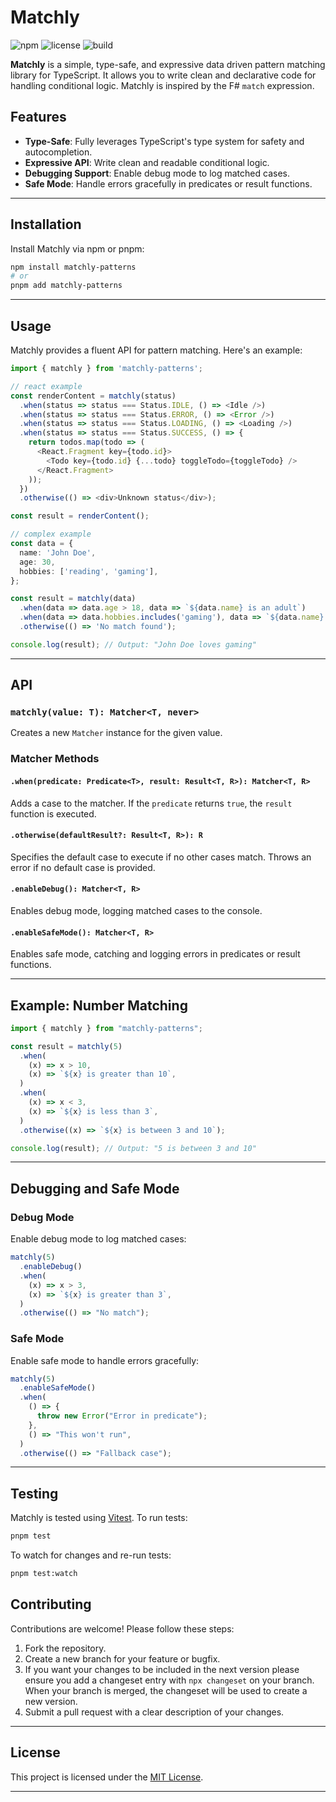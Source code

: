 # Matchly

![npm](https://img.shields.io/npm/v/matchly-patterns)
![license](https://img.shields.io/github/license/bensimmers/matchly)
![build](https://img.shields.io/github/actions/workflow/status/bensimmers/matchly/main.yml?branch=main)

**Matchly** is a simple, type-safe, and expressive data driven pattern matching library for TypeScript. It allows you to write clean and declarative code for handling conditional logic. Matchly is inspired by the F# `match` expression.

## Features

- **Type-Safe**: Fully leverages TypeScript's type system for safety and autocompletion.
- **Expressive API**: Write clean and readable conditional logic.
- **Debugging Support**: Enable debug mode to log matched cases.
- **Safe Mode**: Handle errors gracefully in predicates or result functions.

---

## Installation

Install Matchly via npm or pnpm:

```bash
npm install matchly-patterns
# or
pnpm add matchly-patterns
```

---

## Usage

Matchly provides a fluent API for pattern matching. Here's an example:

```typescript
import { matchly } from 'matchly-patterns';

// react example
const renderContent = matchly(status)
  .when(status => status === Status.IDLE, () => <Idle />)
  .when(status => status === Status.ERROR, () => <Error />)
  .when(status => status === Status.LOADING, () => <Loading />)
  .when(status => status === Status.SUCCESS, () => {
    return todos.map(todo => (
      <React.Fragment key={todo.id}>
        <Todo key={todo.id} {...todo} toggleTodo={toggleTodo} />
      </React.Fragment>
    ));
  })
  .otherwise(() => <div>Unknown status</div>);

const result = renderContent();

// complex example
const data = {
  name: 'John Doe',
  age: 30,
  hobbies: ['reading', 'gaming'],
};

const result = matchly(data)
  .when(data => data.age > 18, data => `${data.name} is an adult`)
  .when(data => data.hobbies.includes('gaming'), data => `${data.name} loves gaming`)
  .otherwise(() => 'No match found');

console.log(result); // Output: "John Doe loves gaming"
```

---

## API

### `matchly(value: T): Matcher<T, never>`

Creates a new `Matcher` instance for the given value.

### Matcher Methods

#### `.when(predicate: Predicate<T>, result: Result<T, R>): Matcher<T, R>`

Adds a case to the matcher. If the `predicate` returns `true`, the `result` function is executed.

#### `.otherwise(defaultResult?: Result<T, R>): R`

Specifies the default case to execute if no other cases match. Throws an error if no default case is provided.

#### `.enableDebug(): Matcher<T, R>`

Enables debug mode, logging matched cases to the console.

#### `.enableSafeMode(): Matcher<T, R>`

Enables safe mode, catching and logging errors in predicates or result functions.

---

## Example: Number Matching

```typescript
import { matchly } from "matchly-patterns";

const result = matchly(5)
  .when(
    (x) => x > 10,
    (x) => `${x} is greater than 10`,
  )
  .when(
    (x) => x < 3,
    (x) => `${x} is less than 3`,
  )
  .otherwise((x) => `${x} is between 3 and 10`);

console.log(result); // Output: "5 is between 3 and 10"
```

---

## Debugging and Safe Mode

### Debug Mode

Enable debug mode to log matched cases:

```typescript
matchly(5)
  .enableDebug()
  .when(
    (x) => x > 3,
    (x) => `${x} is greater than 3`,
  )
  .otherwise(() => "No match");
```

### Safe Mode

Enable safe mode to handle errors gracefully:

```typescript
matchly(5)
  .enableSafeMode()
  .when(
    () => {
      throw new Error("Error in predicate");
    },
    () => "This won't run",
  )
  .otherwise(() => "Fallback case");
```

---

## Testing

Matchly is tested using [Vitest](https://vitest.dev). To run tests:

```bash
pnpm test
```

To watch for changes and re-run tests:

```bash
pnpm test:watch
```

## Contributing

Contributions are welcome! Please follow these steps:

1. Fork the repository.
2. Create a new branch for your feature or bugfix.
3. If you want your changes to be included in the next version please ensure you add a changeset entry with `npx changeset` on your branch. When your branch is merged, the changeset will be used to create a new version.
4. Submit a pull request with a clear description of your changes.

---

## License

This project is licensed under the [MIT License](LICENSE).

---
